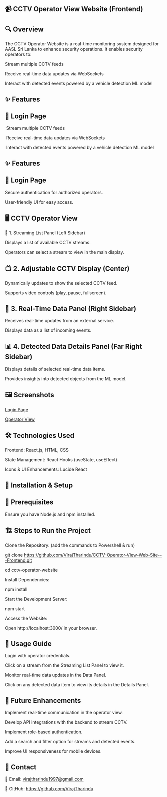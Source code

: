 ## 📹 CCTV Operator View Website (Frontend)

## 🔍 Overview

The CCTV Operator Website is a real-time monitoring system designed for AASL Sri Lanka to enhance security operations. It enables security operators to:


Stream multiple CCTV feeds

Receive real-time data updates via WebSockets

Interact with detected events powered by a vehicle detection ML model

## ✨ Features

## 🔑 Login Page

 Stream multiple CCTV feeds

 Receive real-time data updates via WebSockets

 Interact with detected events powered by a vehicle detection ML model

## ✨ Features

##  🔑 Login Page


Secure authentication for authorized operators.

User-friendly UI for easy access.

## 🖥️ CCTV Operator View

📜 1. Streaming List Panel (Left Sidebar)

Displays a list of available CCTV streams.

Operators can select a stream to view in the main display.

## 📺 2. Adjustable CCTV Display (Center)

Dynamically updates to show the selected CCTV feed.

Supports video controls (play, pause, fullscreen).

## 📡 3. Real-Time Data Panel (Right Sidebar)

Receives real-time updates from an external service.

Displays data as a list of incoming events.



## 📊 4. Detected Data Details Panel (Far Right Sidebar)

Displays details of selected real-time data items.

Provides insights into detected objects from the ML model.

## 🖼️ Screenshots

[Login Page]()

[Operator View]()

## 🛠️ Technologies Used

Frontend: React.js, HTML, CSS

State Management: React Hooks (useState, useEffect)

Icons & UI Enhancements: Lucide React

## 🚀 Installation & Setup

## 📌 Prerequisites

Ensure you have Node.js and npm installed.


## 🏗️ Steps to Run the Project




Clone the Repository: (add the commands to Powershell & run)

git clone https://github.com/VirajTharindu/CCTV-Operator-View-Web-Site---Frontend.git

cd cctv-operator-website

Install Dependencies:

npm install

Start the Development Server:

npm start

Access the Website:

Open http://localhost:3000/ in your browser.

## 📖 Usage Guide

Login with operator credentials.

Click on a stream from the Streaming List Panel to view it.

Monitor real-time data updates in the Data Panel.

Click on any detected data item to view its details in the Details Panel.

## 🔮 Future Enhancements

Implement real-time communication in the operator view.

Develop API integrations with the backend to stream CCTV.

Implement role-based authentication.

Add a search and filter option for streams and detected events.

Improve UI responsiveness for mobile devices.

## 📩 Contact

📧 Email: virajtharindu1997@gmail.com

🔗 GitHub: https://github.com/VirajTharindu


